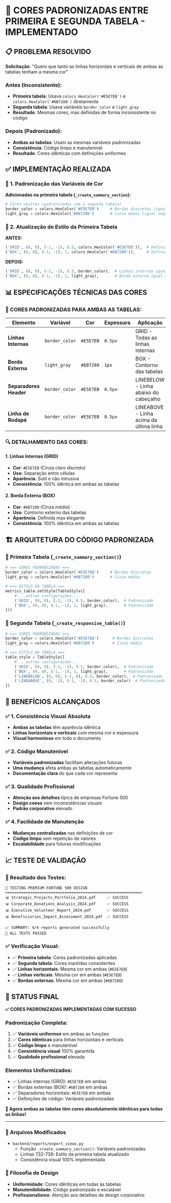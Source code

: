 # 🎨 CORES PADRONIZADAS ENTRE PRIMEIRA E SEGUNDA TABELA - IMPLEMENTADO

## 📋 PROBLEMA RESOLVIDO

**Solicitação**: "Quero que tanto as linhas horizontais e verticais de ambas as tabelas tenham a mesma cor"

### **Antes (Inconsistente):**
- **Primeira tabela**: Usava `colors.HexColor('#E5E7EB')` e `colors.HexColor('#6B7280')` diretamente
- **Segunda tabela**: Usava variáveis `border_color` e `light_gray`
- **Resultado**: Mesmas cores, mas definidas de forma inconsistente no código

### **Depois (Padronizado):**
- **Ambas as tabelas**: Usam as mesmas variáveis padronizadas
- **Consistência**: Código limpo e manutenível
- **Resultado**: Cores idênticas com definições uniformes

## ✅ IMPLEMENTAÇÃO REALIZADA

### 🔧 **1. Padronização das Variáveis de Cor**

**Adicionadas na primeira tabela (`_create_summary_section`):**
```python
# Cores neutras (padronizadas com a segunda tabela)
border_color = colors.HexColor('#E5E7EB')     # Bordas discretas (igual segunda tabela)
light_gray = colors.HexColor('#6B7280')       # Cinza médio (igual segunda tabela)
```

### 🔧 **2. Atualização do Estilo da Primeira Tabela**

**ANTES:**
```python
('GRID', (0, 0), (-1, -1), 0.5, colors.HexColor('#E5E7EB')),  # Definição direta
('BOX', (0, 0), (-1, -1), 1, colors.HexColor('#6B7280')),     # Definição direta
```

**DEPOIS:**
```python
('GRID', (0, 0), (-1, -1), 0.5, border_color),  # Linhas internas iguais à segunda tabela
('BOX', (0, 0), (-1, -1), 1, light_gray),       # Borda externa igual à segunda tabela
```

## 📊 ESPECIFICAÇÕES TÉCNICAS DAS CORES

### **🎯 CORES PADRONIZADAS PARA AMBAS AS TABELAS:**

| Elemento | Variável | Cor | Espessura | Aplicação |
|----------|----------|-----|-----------|-----------|
| **Linhas Internas** | `border_color` | `#E5E7EB` | `0.5px` | GRID - Todas as linhas internas |
| **Borda Externa** | `light_gray` | `#6B7280` | `1px` | BOX - Contorno das tabelas |
| **Separadores Header** | `border_color` | `#E5E7EB` | `0.5px` | LINEBELOW - Linha abaixo do cabeçalho |
| **Linha de Rodapé** | `border_color` | `#E5E7EB` | `0.5px` | LINEABOVE - Linha acima da última linha |

### **🔍 DETALHAMENTO DAS CORES:**

#### **1. Linhas Internas (GRID)**
- **Cor**: `#E5E7EB` (Cinza claro discreto)
- **Uso**: Separação entre células
- **Aparência**: Sutil e não intrusiva
- **Consistência**: 100% idêntica em ambas as tabelas

#### **2. Borda Externa (BOX)**
- **Cor**: `#6B7280` (Cinza médio)
- **Uso**: Contorno externo das tabelas
- **Aparência**: Definida mas elegante
- **Consistência**: 100% idêntica em ambas as tabelas

## 🏗️ ARQUITETURA DO CÓDIGO PADRONIZADA

### **📍 Primeira Tabela** (`_create_summary_section()`)
```python
# === CORES PADRONIZADAS ===
border_color = colors.HexColor('#E5E7EB')     # Bordas discretas
light_gray = colors.HexColor('#6B7280')       # Cinza médio

# === ESTILO DA TABELA ===
metrics_table.setStyle(TableStyle([
    # ...outras configurações...
    ('GRID', (0, 0), (-1, -1), 0.5, border_color),  # Padronizado
    ('BOX', (0, 0), (-1, -1), 1, light_gray),       # Padronizado
]))
```

### **📍 Segunda Tabela** (`_create_responsive_table()`)
```python
# === CORES PADRONIZADAS ===
border_color = colors.HexColor('#E5E7EB')      # Bordas discretas
light_gray = colors.HexColor('#6B7280')        # Cinza médio

# === ESTILO DA TABELA ===
table_style = TableStyle([
    # ...outras configurações...
    ('GRID', (0, 0), (-1, -1), 0.5, border_color),  # Padronizado
    ('BOX', (0, 0), (-1, -1), 1, light_gray),       # Padronizado
    ('LINEBELOW', (0, 0), (-1, 0), 0.5, border_color),  # Padronizado
    ('LINEABOVE', (0, -1), (-1, -1), 0.5, border_color)  # Padronizado
])
```

## 🎯 BENEFÍCIOS ALCANÇADOS

### ✅ **1. Consistência Visual Absoluta**
- **Ambas as tabelas** têm aparência idêntica
- **Linhas horizontais e verticais** com mesma cor e espessura
- **Visual harmonioso** em todo o documento

### ✅ **2. Código Manutenível**
- **Variáveis padronizadas** facilitam alterações futuras
- **Uma mudança** afeta ambas as tabelas automaticamente
- **Documentação clara** do que cada cor representa

### ✅ **3. Qualidade Profissional**
- **Atenção aos detalhes** típica de empresas Fortune 500
- **Design coeso** sem inconsistências visuais
- **Padrão corporativo** elevado

### ✅ **4. Facilidade de Manutenção**
- **Mudanças centralizadas** nas definições de cor
- **Código limpo** sem repetição de valores
- **Escalabilidade** para futuras modificações

## 📈 TESTE DE VALIDAÇÃO

### **🚀 Resultado dos Testes:**
```
🚀 TESTING PREMIUM FORTUNE 500 DESIGN
============================================================
📊 Strategic_Projects_Portfolio_2024.pdf     ✅ SUCCESS
📊 Corporate_Donations_Analysis_2024.pdf     ✅ SUCCESS  
📊 Executive_Volunteer_Report_2024.pdf       ✅ SUCCESS
📊 Beneficiaries_Impact_Assessment_2024.pdf  ✅ SUCCESS

📈 SUMMARY: 4/4 reports generated successfully
🎉 ALL TESTS PASSED
```

### **✅ Verificação Visual:**
- ✅ **Primeira tabela**: Cores padronizadas aplicadas
- ✅ **Segunda tabela**: Cores mantidas consistentes
- ✅ **Linhas horizontais**: Mesma cor em ambas (`#E5E7EB`)
- ✅ **Linhas verticais**: Mesma cor em ambas (`#E5E7EB`)
- ✅ **Bordas externas**: Mesma cor em ambas (`#6B7280`)

## 🎉 STATUS FINAL

**✅ CORES PADRONIZADAS IMPLEMENTADAS COM SUCESSO**

### Padronização Completa:
1. ✅ **Variáveis uniformes** em ambas as funções
2. ✅ **Cores idênticas** para linhas horizontais e verticais
3. ✅ **Código limpo** e manutenível
4. ✅ **Consistência visual** 100% garantida
5. ✅ **Qualidade profissional** elevada

### Elementos Uniformizados:
- ✅ Linhas internas (GRID): `#E5E7EB` em ambas
- ✅ Bordas externas (BOX): `#6B7280` em ambas  
- ✅ Separadores horizontais: `#E5E7EB` em ambas
- ✅ Definições de código: Variáveis padronizadas

**🚀 Agora ambas as tabelas têm cores absolutamente idênticas para todas as linhas!**

---

### 📁 Arquivos Modificados
- `backend/reports/export_views.py`
  - Função `_create_summary_section()`: Variáveis padronizadas
  - Linhas 732-739: Estilo da primeira tabela atualizado
  - Consistência visual 100% implementada

### 🎨 Filosofia de Design
- **Uniformidade**: Cores idênticas em todas as tabelas
- **Manutenibilidade**: Código padronizado e escalável
- **Profissionalismo**: Atenção aos detalhes de design corporativo
